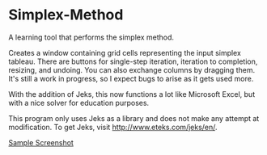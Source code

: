 # Simplex-Method
A learning tool that performs the simplex method.

Creates a window containing grid cells representing the input simplex tableau. There are buttons for single-step iteration, iteration to completion, resizing, and undoing. You can also exchange columns by dragging them. It's still a work in progress, so I expect bugs to arise as it gets used more.

With the addition of Jeks, this now functions a lot like Microsoft Excel, but with a nice solver for education purposes. 

This program only uses Jeks as a library and does not make any attempt at modification. To get Jeks, visit http://www.eteks.com/jeks/en/.

[Sample Screenshot](Screenshots/Sample_Screenshot.png)
